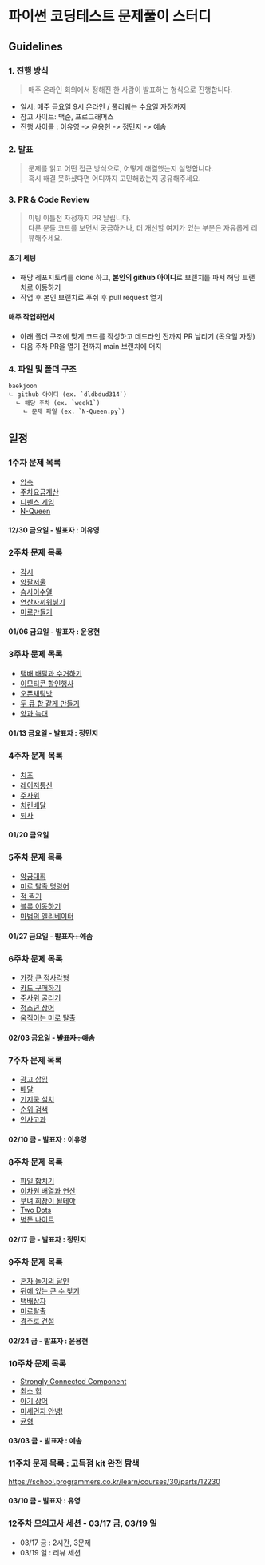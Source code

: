 # 파이썬 코딩테스트 문제풀이 스터디

## Guidelines

### 1. 진행 방식

> 매주 온라인 회의에서 정해진 한 사람이 발표하는 형식으로 진행합니다.

- 일시: 매주 금요일 9시 온라인 / 풀리퀘는 수요일 자정까지
- 참고 사이트: 백준, 프로그래머스
- 진행 사이클 : 이유영 -> 윤용현 -> 정민지 -> 예솜

### 2. 발표

> 문제를 읽고 어떤 접근 방식으로, 어떻게 해결했는지 설명합니다.<br>혹시 해결 못하셨다면 어디까지 고민해봤는지 공유해주세요.<br>

### 3. PR & Code Review

> 미팅 이틀전 자정까지 PR 날립니다.<br>
> 다른 분들 코드를 보면서 궁금하거나, 더 개선할 여지가 있는 부분은 자유롭게 리뷰해주세요.<br>

#### 초기 세팅

- 해당 레포지토리를 clone 하고, **본인의 github 아이디**로 브랜치를 파서 해당 브랜치로 이동하기
- 작업 후 본인 브랜치로 푸쉬 후 pull request 열기

#### 매주 작업하면서

- 아래 폴더 구조에 맞게 코드를 작성하고 데드라인 전까지 PR 날리기 (목요일 자정)
- 다음 주차 PR을 열기 전까지 main 브랜치에 머지

### 4. 파일 및 폴더 구조

````
baekjoon
ㄴ github 아이디 (ex. `dldbdud314`)
  ㄴ 해당 주차 (ex. `week1`)
    ㄴ 문제 파일 (ex. `N-Queen.py`)
````

## 일정

### 1주차 문제 목록

- [압축](https://school.programmers.co.kr/learn/courses/30/lessons/17684)
- [주차요금계산](https://school.programmers.co.kr/learn/courses/30/lessons/92341)
- [디펜스 게임](https://school.programmers.co.kr/learn/courses/30/lessons/142085)
- [N-Queen](https://school.programmers.co.kr/learn/courses/30/lessons/12952)

#### 12/30 금요일 - 발표자 : 이유영

### 2주차 문제 목록

- [감시](https://www.acmicpc.net/problem/15683)
- [양팔저울](https://www.acmicpc.net/problem/2629)
- [숌사이수열](https://www.acmicpc.net/problem/1469)
- [연산자끼워넣기](https://www.acmicpc.net/problem/14888)
- [미로만들기](https://www.acmicpc.net/problem/1347)

#### 01/06 금요일 - 발표자 : 윤용현

### 3주차 문제 목록

- [택배 배달과 수거하기](https://school.programmers.co.kr/learn/courses/30/lessons/150369)
- [이모티콘 할인행사](https://school.programmers.co.kr/learn/courses/30/lessons/150368)
- [오픈채팅방](https://school.programmers.co.kr/learn/courses/30/lessons/42888)
- [두 큐 합 같게 만들기](https://school.programmers.co.kr/learn/courses/30/lessons/118667)
- [양과 늑대](https://school.programmers.co.kr/learn/courses/30/lessons/92343)

#### 01/13 금요일 - 발표자 : 정민지

### 4주차 문제 목록

- [치즈](https://www.acmicpc.net/problem/2638)
- [레이저통신](https://www.acmicpc.net/problem/6087)
- [주사위](https://www.acmicpc.net/problem/1041)
- [치킨배달](https://www.acmicpc.net/problem/15686)
- [퇴사](https://www.acmicpc.net/problem/14501)

#### 01/20 금요일

### 5주차 문제 목록

- [양궁대회](https://school.programmers.co.kr/learn/courses/30/lessons/92342)
- [미로 탈출 명령어](https://school.programmers.co.kr/learn/courses/30/lessons/150365)
- [점 찍기](https://school.programmers.co.kr/learn/courses/30/lessons/140107)
- [블록 이동하기](https://school.programmers.co.kr/learn/courses/30/lessons/60063)
- [마법의 엘리베이터](https://school.programmers.co.kr/learn/courses/30/lessons/148653)

#### 01/27 금요일 - ~~발표자 : 예솜~~

### 6주차 문제 목록

- [가장 큰 정사각형](https://www.acmicpc.net/problem/1915)
- [카드 구매하기](https://www.acmicpc.net/problem/11052)
- [주사위 굴리기](https://www.acmicpc.net/problem/14499)
- [청소년 상어](https://www.acmicpc.net/problem/19236)
- [움직이는 미로 탈출](https://www.acmicpc.net/problem/16954)

#### 02/03 금요일 - ~~발표자 : 예솜~~

### 7주차 문제 목록

- [광고 삽입](https://school.programmers.co.kr/learn/courses/30/lessons/72414)
- [배달](https://school.programmers.co.kr/learn/courses/30/lessons/12978)
- [기지국 설치](https://school.programmers.co.kr/learn/courses/30/lessons/12979)
- [순위 검색](https://school.programmers.co.kr/learn/courses/30/lessons/72412)
- [인사고과](https://school.programmers.co.kr/learn/courses/30/lessons/152995)

#### 02/10 금 - 발표자 : 이유영 

### 8주차 문제 목록

- [파일 합치기](https://www.acmicpc.net/problem/11066)
- [이차원 배열과 연산](https://www.acmicpc.net/problem/17140)
- [부녀 회장이 될테야](https://www.acmicpc.net/problem/2775)
- [Two Dots](https://www.acmicpc.net/problem/16929)
- [병든 나이트](https://www.acmicpc.net/problem/1783)

#### 02/17 금 - 발표자 : 정민지

### 9주차 문제 목록

- [혼자 놀기의 달인](https://school.programmers.co.kr/learn/courses/30/lessons/131130)
- [뒤에 있는 큰 수 찾기](https://school.programmers.co.kr/learn/courses/30/lessons/154539)
- [택배상자](https://school.programmers.co.kr/learn/courses/30/lessons/131704)
- [미로탈출](https://school.programmers.co.kr/learn/courses/30/lessons/159993)
- [경주로 건설](https://school.programmers.co.kr/learn/courses/30/lessons/67259)

#### 02/24 금 - 발표자 : 윤용현 

### 10주차 문제 목록

- [Strongly Connected Component](https://www.acmicpc.net/problem/2150)
- [최소 힙](https://www.acmicpc.net/problem/1927)
- [아기 상어](https://www.acmicpc.net/problem/16236)
- [미세먼지 안녕!](https://www.acmicpc.net/problem/17144)
- [균형](https://www.acmicpc.net/problem/22968)

#### 03/03 금 - 발표자 : 예솜 

### 11주차 문제 목록 : 고득점 kit 완전 탐색

https://school.programmers.co.kr/learn/courses/30/parts/12230

#### 03/10 금 - 발표자 : 유영

### 12주차 모의고사 세션 - 03/17 금, 03/19 일

- 03/17 금 : 2시간, 3문제
- 03/19 일 : 리뷰 세션
